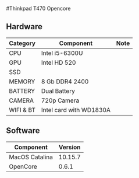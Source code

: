 #Thinkpad T470 Opencore


## Hardware 

|    Category            |Component                           |Note                       
|----------------|-------------------------------|-----------------------------|
|CPU|Intel i5-6300U               
|GPU          |Intel HD 520           
|SSD       
|MEMORY|8 Gb DDR4 2400 
|BATTERY|Dual Battery
|CAMERA|720p Camera
|WIFI & BT|Intel card with WD1830A

## Software 

|    Component            |Version                           
|---------------------------|-----------------------------|
|MacOS Catalina|10.15.7
|OpenCore|0.6.1
